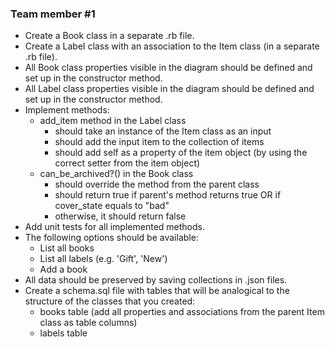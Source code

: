 ### Team member #1
- Create a Book class in a separate .rb file.
- Create a Label class with an association to the Item class (in a separate .rb file).
- All Book class properties visible in the diagram should be defined and set up in the constructor method.
- All Label class properties visible in the diagram should be defined and set up in the constructor method.
- Implement methods:
    - add_item method in the Label class
        - should take an instance of the Item class as an input
        - should add the input item to the collection of items
        - should add self as a property of the item object (by using the correct setter from the item object)
    - can_be_archived?() in the Book class
        - should override the method from the parent class
        - should return true if parent's method returns true OR if cover_state equals to "bad"
        - otherwise, it should return false
- Add unit tests for all implemented methods.
- The following options should be available:
    - List all books
    - List all labels (e.g. 'Gift', 'New')
    - Add a book
- All data should be preserved by saving collections in .json files.
- Create a schema.sql file with tables that will be analogical to the structure of the classes that you created:
    - books table (add all properties and associations from the parent Item class as table columns)
    - labels table